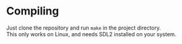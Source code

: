 # Compiling

Just clone the repository and run `make` in the project directory.\
This only works on Linux, and needs SDL2 installed on your system.
